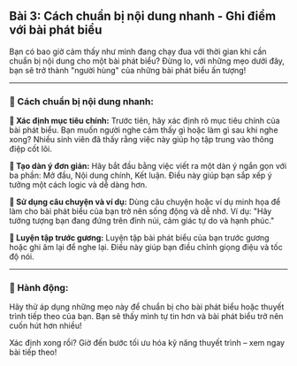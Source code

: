 ## Bài 3: Cách chuẩn bị nội dung nhanh - Ghi điểm với bài phát biểu

Bạn có bao giờ cảm thấy như mình đang chạy đua với thời gian khi cần chuẩn bị nội dung cho một bài phát biểu? Đừng lo, với những mẹo dưới đây, bạn sẽ trở thành "người hùng" của những bài phát biểu ấn tượng!

---

### 📌 Cách chuẩn bị nội dung nhanh:

**🔹 Xác định mục tiêu chính:**
Trước tiên, hãy xác định rõ mục tiêu chính của bài phát biểu. Bạn muốn người nghe cảm thấy gì hoặc làm gì sau khi nghe xong? Nhiều sinh viên đã thấy rằng việc này giúp họ tập trung vào thông điệp cốt lõi.

**🔹 Tạo dàn ý đơn giản:**
Hãy bắt đầu bằng việc viết ra một dàn ý ngắn gọn với ba phần: Mở đầu, Nội dung chính, Kết luận. Điều này giúp bạn sắp xếp ý tưởng một cách logic và dễ dàng hơn.

**🔹 Sử dụng câu chuyện và ví dụ:**
Dùng câu chuyện hoặc ví dụ minh họa để làm cho bài phát biểu của bạn trở nên sống động và dễ nhớ. Ví dụ: "Hãy tưởng tượng bạn đang đứng trên đỉnh núi, cảm giác tự do và hạnh phúc."

**🔹 Luyện tập trước gương:**
Luyện tập bài phát biểu của bạn trước gương hoặc ghi âm lại để nghe lại. Điều này giúp bạn điều chỉnh giọng điệu và tốc độ nói.

---

### 🚀 Hành động:

Hãy thử áp dụng những mẹo này để chuẩn bị cho bài phát biểu hoặc thuyết trình tiếp theo của bạn. Bạn sẽ thấy mình tự tin hơn và bài phát biểu trở nên cuốn hút hơn nhiều!

Xác định xong rồi? Giờ đến bước tối ưu hóa kỹ năng thuyết trình – xem ngay bài tiếp theo!